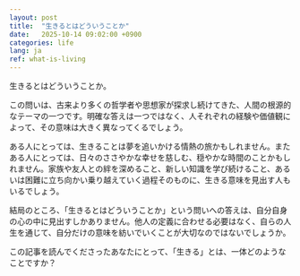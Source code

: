 ```yaml
---
layout: post
title:  "生きるとはどういうことか"
date:   2025-10-14 09:02:00 +0900
categories: life
lang: ja
ref: what-is-living
---
```

生きるとはどういうことか。

この問いは、古来より多くの哲学者や思想家が探求し続けてきた、人間の根源的なテーマの一つです。明確な答えは一つではなく、人それぞれの経験や価値観によって、その意味は大きく異なってくるでしょう。

ある人にとっては、生きることは夢を追いかける情熱の旅かもしれません。またある人にとっては、日々のささやかな幸せを慈しむ、穏やかな時間のことかもしれません。家族や友人との絆を深めること、新しい知識を学び続けること、あるいは困難に立ち向かい乗り越えていく過程そのものに、生きる意味を見出す人もいるでしょう。

結局のところ、「生きるとはどういうことか」という問いへの答えは、自分自身の心の中に見出すしかありません。他人の定義に合わせる必要はなく、自らの人生を通じて、自分だけの意味を紡いでいくことが大切なのではないでしょうか。

この記事を読んでくださったあなたにとって、「生きる」とは、一体どのようなことですか？